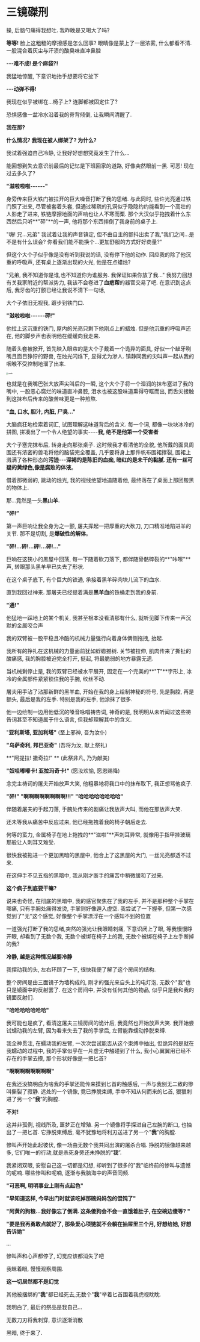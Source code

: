 # 三镜磔刑

操, 后脑勺痛得我想吐. 我昨晚是又喝大了吗?

**等等!** 脸上这粗糙的摩擦感是怎么回事? 眼睛像是蒙上了一层浓雾, 什么都看不清. 一股混合着灰尘与汗渍的酸臭味直冲鼻腔

---**难不成! 是个麻袋?!**

 我猛地惊醒, 下意识地抬手想要将它扯下

---**动弹不得!**

我现在似乎被绑在...椅子上? 连脚都被固定住了?

恐惧感像一盆冷水沿着我的脊背倾倒, 让我瞬间清醒了.

**我在那?**

**什么情况? 我现在被人绑架了? 为什么?** 

我试着强迫自己冷静, 让我好好想想究竟发生了什么...

能回想到失去意识前最后的记忆是下班回家的道路, 好像突然眼前一黑. 可恶! 现在过去多久了?

**"滋啦啦啦------"**

身旁传来巨大铁门被拉开的巨大噪音打断了我的思绪. 与此同时, 些许光亮通过铁门照了进来, 尽管被套着头套, 但通过稀疏的孔洞似乎隐隐约约能看到一个高壮的人影走了进来, 铁链摩擦地面的声响也让人不寒而栗. 那个大汉似乎拖拽着什么东西然后只听**"砰"**的一声, 他将那个东西摔倒了我身前的桌子上.

"嗨! 兄...兄弟" 我试着让我的声音镇定, 但不由自主的颤抖出卖了我,"我们之间...是不是有什么误会? 你看我们能不能换个...更加舒服的方式好好商量?" 

但这个大个子似乎像是没有听到我说的话, 没有停下他的动作. 回应我的除了他沉重的呼吸声, 还有桌上逐渐出现的火光, 他是在点蜡烛?

 "兄弟, 我不知道你是谁,也不知道你为谁服务. 我保证如果你放了我..." 我努力回想有关我家附近的帮派势力, 我该不会卷进了**血疤帮**的器官交易了吧. 在意识到这点后, 我牙齿的打颤已经让我说不清下一句话, 

大个子依旧无视我, 踱步到铁门口. 

**"滋啦啦啦------砰!"** 

他拉上这沉重的铁门, 屋内的光亮只剩下他刚点上的蜡烛. 但是他沉重的呼吸声还在, 他的脚步声也表明他在缓缓向我走来. 

随着头套被掀开, 首先映入眼帘的是大个子戴着一个诡异的面具, 好似一个龇牙咧嘴且面目狰狞的野兽, 在烛光闪烁下, 显得尤为渗人. 镇静同我的尖叫声一起从我的咽喉不受控制地溜了出来. 

<img src="./assets/mask.png" alt="mask" style="zoom:33%;" />

也就是在我嘴巴张大放声尖叫后的一瞬, 这个大个子将一个湿润的抹布塞进了我的嘴中, 一股恶心腐烂的味道直冲鼻腔, 泪水也被这股味道熏得夺眶而出, 而舌尖接触到这抹布后传来的酸苦味更是一种煎熬.  

**"血, 口水, 胆汁, 内脏, 尸臭..."**

大脑疯狂地检索着词汇, 试图理解这味道背后的含义. 每一个词, 都像一块块冰冷的拼图, 拼凑出了一个令人绝望的事实----**我, 绝不是他第一个受害者**

大个子塞完抹布后, 转身走向那张桌子. 这时候我才看清他的全貌, 他所戴的面具周围还有浓密的兽毛将他的脑袋完全覆盖, 几乎要将身上那件帆布围裙撑裂, 围裙上溅满了各种形态的**污迹**---**深褐的是陈旧的血痂, 暗红的是未干的黏腻. 还有一丝可疑的黄绿色,像是腐败的体液**。

借着那微弱的, 跳动的烛光, 我的视线绝望地追随着他, 最终落在了桌面上那团黢黑的物体上.

那...竟然是一头**黑山羊.**

**“砰!”**

第一声巨响让我全身为之一颤, 屠夫挥起一把厚重的大砍刀, 刀口精准地陷进羊的关节. 那不是切割, 是**爆破性的解体**。

**"砰!...砰!...砰!...砰!..."**

巨响在这狭小的黑屋中回荡, 每一下随着砍刀落下, 都伴随骨骼碎裂的**"咔嚓"**声, 转眼那头黑羊早已失去了形状.

在这个桌子底下, 有个巨大的铁通, 承接着黑羊碎肉块儿流下的血水.

直到我回过神来. 那屠夫已经提着满是**黑羊血**的铁桶走到我的身前. 

**"通!"** 

他猛地一踩地上的某个机关, 我甚至根本没看清那有什么, 就听见脚下传来一声沉默的金属咬合声

我的双臂被一股平稳且冷酷的机械力量强行向着身体俩侧拖拽, 抬起.

我所有的挣扎在这机械的力量面前犹如蜉蝣撼树. 关节被拉伸, 肌肉传来了撕扯的酸痛感, 我的胸腔被迫完全打开, 挺起, 将最脆弱的地方暴露无遗.

当机械剩停止是, 我的双臂已经被水平展开, 固定在一个完美的**"T"**字形上, 冰冷的金属部件紧紧锁住我的手腕, 纹丝不动. 

屠夫用手沾了沾那新鲜的黑羊血, 开始在我的身上绘制神秘的符号, 先是胸腔, 再是额头, 最后是我的左手. 特别是我的左手, 他涂抹了很多. 

他一边绘制一边用他低沉的嗓音咏唱祷告词, 神奇的是, 我明明从未听闻过这些祷告词甚至不知道属于什么语言, 但我却理解其中的含义. 

"**亚利斯塔, 亚加利塔"** 	(至上邪神, 吾为汝仆)

**"乌萨奇利, 邦巴亚奇"** 	(吾将为汝, 献上祭礼)

 **"阿提拉! 撒奇拉!" **	     (此祭非凡, 乃为献美)

**"奴哇嘟嘟卡! 亚拉玛奇卡!"** (愿汝欢愉, 愿恩赐降)

念完主祷词的屠夫开始放声大笑, 他粗暴地将我口中的抹布取下, 我正想骂他疯子.

**"砰!"** **"啊啊啊啊啊啊啊啊!!!"** **"哈哈哈哈哈哈哈哈"**

伴随着屠夫的手起刀落, 手腕处传来的剧痛让我放声大叫, 而他在那放声大笑.

还未等我从痛苦中反应过来, 他已经拖拽着我的椅子朝后走去. 

何等的蛮力, 金属椅子在地上拖拽的**"滋啦"**声刺耳异常, 就像用手指甲挂玻璃那般让人刺耳又难受. 

很快我被拖进一个更加黑暗的黑屋中, 他合上了这黑屋的大门, 一丝光亮都透不过来. 

在这伸手不见五指的黑暗中, 我从刚才断手的痛苦中稍微缓和了过来.

**这个疯子到底要干嘛?**

说来也奇怪, 在彻底的黑暗中, 我的感官聚焦在了我的左手, 并不是那种整个手掌在哪痛, 只有手腕处痛得发烫, 手掌则好像遁入虚空. 我尝试了一下握拳, 但第一次感觉到了"无"这个感觉, 好像整个手掌漂浮在一个感知不到的位置

一道强光打断了我的思绪,突然的强光让我眼睛刺痛, 下意识闭上了眼, 等我慢慢睁开眼, 却看到了无数个我, 无数个被绑在椅子上的我, 无数个被绑在椅子上左手断掉的我?

**冷静, 越是这种情况越要冷静**

我摆动我的头, 左右环顾了一下, 很快我便了解了这个房间的结构. 

整个房间是由三面镜子为墙构成的, 刚才的强光来自头上的电灯泡, 无数个"我"也只是镜面中的反射罢了. 在这个房间中, 并没有任何其他的物品, 似乎只是我和我的镜面反射们. 

**"哈哈哈哈哈哈哈"**

我可能也是疯了, 看清这屠夫三镜房间的诡计后, 我竟然也开始放声大笑. 我开始尝试蠕动我的左臂, 因为看来失去了我的手掌后, 左臂能靠蠕动挣脱束缚. 

我全神贯注, 在蠕动我的左臂, 一次次尝试能否从这个束缚中抽出, 但诡异的是就在我蠕动的过程中, 我的手掌似乎在一片虚无中触碰到了什么, 我小心翼翼用已经不存在的手掌去摸, 那个形状好像是一把匕首?

**"啊啊啊啊啊啊啊啊"**

在我还没搞明白为啥我的手掌还能传来摸到匕首的触感后, 一声与我别无二致的惨叫撕裂了寂静. 远处的一个镜像, 竟已挣脱束缚, 手中不知从何而来的匕首, 狠狠刺进了另一个“**我**”的胸膛.

**不对!**

这并非孤例, 视线所及, 噩梦正在增殖. 另一个镜像将手探进自己左腕的断口, 也抽出了一把匕首. 它挣脱束缚后, 毫不犹豫地将利刃送进了另一个"**我**"的胸膛.

惨叫声开始此起彼伏, 像一场由无数个我共同出演的屠杀合唱. 挣脱的镜像越来越多, 它们唯一的行动,就是杀死身旁还未挣脱的“**我**”.

我紧闭双眼, 安慰自己这一切都是幻想, 却听到了很多的"我"临终前的惨叫与遗憾的呢喃. 哪些惨叫和呢喃, 逐渐与我脑海中的声音同频.

**"可恶啊, 明明事业上刚有点起色"**

**"早知道这样, 今早出门时就该吃掉那碗妈妈包的馄饨了"**

**"阿黄的狗粮...我好像忘了倒满. 这条傻狗会不会一直饿着肚子, 在空碗边傻等? "**

**"要是我再勇敢点就好了, 那条爱心项链就不会躺在抽屉里三个月, 好想给她, 好想告诉她"**

...

惨叫声和心声都停了, 幻觉应该都消失了吧

我眯着眼, 慢慢观察周围.

**这一切居然都不是幻觉**

其他被捆绑的"**我**"都已经死去,无数个"**我**"举着匕首围着我虎视眈眈. 

我明白了, 最后的祭品是我自己...

无数刀刃将我刺穿, 意识逐渐消散

黑暗, 终于来了. 

